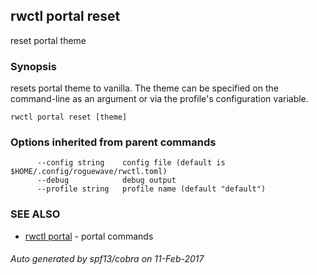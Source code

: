 ## rwctl portal reset

reset portal theme

### Synopsis


resets portal theme to vanilla.
The theme can be specified on the command-line as an argument or via the profile's configuration variable.

```
rwctl portal reset [theme]
```

### Options inherited from parent commands

```
      --config string    config file (default is $HOME/.config/roguewave/rwctl.toml)
      --debug            debug output
      --profile string   profile name (default "default")
```

### SEE ALSO
* [rwctl portal](rwctl_portal.md)	 - portal commands

###### Auto generated by spf13/cobra on 11-Feb-2017
